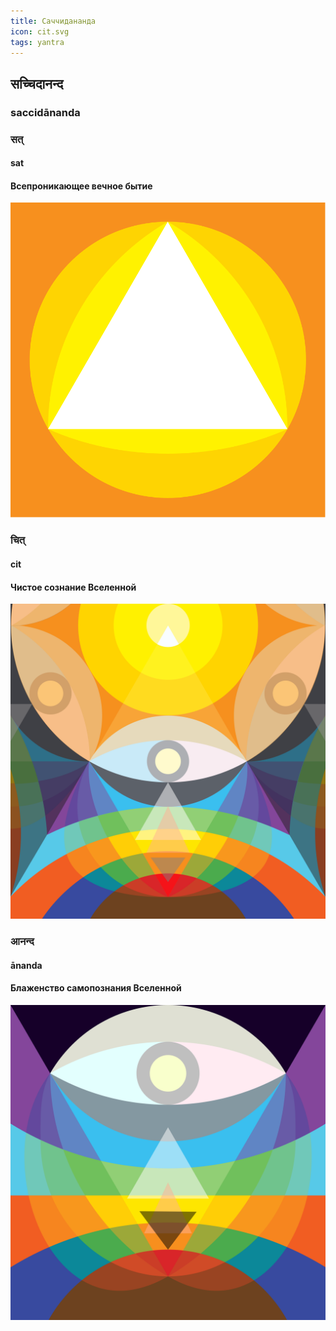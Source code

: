 ```yaml
---
title: Саччидананда
icon: cit.svg
tags: yantra
---
```


## सच्चिदानन्द
### saccidānanda

### सत्

#### sat

#### Всепроникающее вечное бытие

![sat](./sat.svg)


### चित्

#### cit

#### Чистое сознание Вселенной

![cit](./cit.svg)


### आनन्द

#### ānanda

#### Блаженство самопознания Вселенной

![ananda](./ananda.svg)
